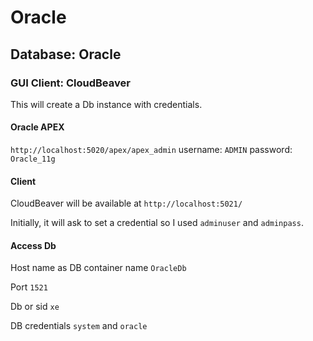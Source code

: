 # Oracle

## Database: Oracle

### GUI Client: CloudBeaver

This will create a Db instance with credentials.

#### Oracle APEX

`http://localhost:5020/apex/apex_admin`
username: `ADMIN`
password: `Oracle_11g`

#### Client

CloudBeaver will be available at `http://localhost:5021/`

Initially, it will ask to set a credential so I used `adminuser` and `adminpass`.

#### Access Db

Host name as DB container name `OracleDb`

Port `1521`

Db or sid `xe`

DB credentials `system` and `oracle`
